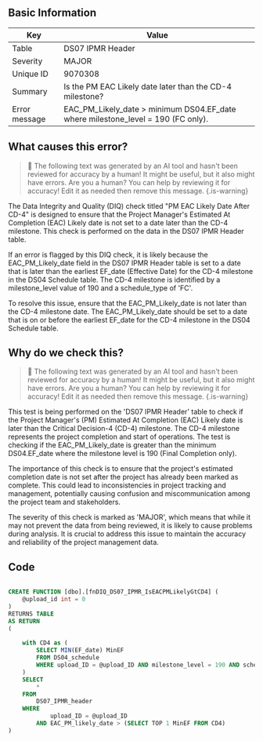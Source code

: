 ## Basic Information
| Key         | Value          |
|-------------|----------------|
| Table       | DS07 IPMR Header |
| Severity    | MAJOR |
| Unique ID   | 9070308   |
| Summary     | Is the PM EAC Likely date later than the CD-4 milestone? |
| Error message | EAC_PM_Likely_date > minimum DS04.EF_date where milestone_level = 190 (FC only). |

## What causes this error?

> :robot: The following text was generated by an AI tool and hasn't been reviewed for accuracy by a human! It might be useful, but it also might have errors. Are you a human? You can help by reviewing it for accuracy! Edit it as needed then remove this message.
{.is-warning}

The Data Integrity and Quality (DIQ) check titled "PM EAC Likely Date After CD-4" is designed to ensure that the Project Manager's Estimated At Completion (EAC) Likely date is not set to a date later than the CD-4 milestone. This check is performed on the data in the DS07 IPMR Header table.

If an error is flagged by this DIQ check, it is likely because the EAC_PM_Likely_date field in the DS07 IPMR Header table is set to a date that is later than the earliest EF_date (Effective Date) for the CD-4 milestone in the DS04 Schedule table. The CD-4 milestone is identified by a milestone_level value of 190 and a schedule_type of 'FC'.

To resolve this issue, ensure that the EAC_PM_Likely_date is not later than the CD-4 milestone date. The EAC_PM_Likely_date should be set to a date that is on or before the earliest EF_date for the CD-4 milestone in the DS04 Schedule table.
## Why do we check this?

> :robot: The following text was generated by an AI tool and hasn't been reviewed for accuracy by a human! It might be useful, but it also might have errors. Are you a human? You can help by reviewing it for accuracy! Edit it as needed then remove this message.
{.is-warning}

This test is being performed on the 'DS07 IPMR Header' table to check if the Project Manager's (PM) Estimated At Completion (EAC) Likely date is later than the Critical Decision-4 (CD-4) milestone. The CD-4 milestone represents the project completion and start of operations. The test is checking if the EAC_PM_Likely_date is greater than the minimum DS04.EF_date where the milestone level is 190 (Final Completion only).

The importance of this check is to ensure that the project's estimated completion date is not set after the project has already been marked as complete. This could lead to inconsistencies in project tracking and management, potentially causing confusion and miscommunication among the project team and stakeholders. 

The severity of this check is marked as 'MAJOR', which means that while it may not prevent the data from being reviewed, it is likely to cause problems during analysis. It is crucial to address this issue to maintain the accuracy and reliability of the project management data.
## Code

```sql

CREATE FUNCTION [dbo].[fnDIQ_DS07_IPMR_IsEACPMLikelyGtCD4] (
	@upload_id int = 0
)
RETURNS TABLE
AS RETURN
(
	
	with CD4 as (
		SELECT MIN(EF_date) MinEF
		FROM DS04_schedule
		WHERE upload_ID = @upload_ID AND milestone_level = 190 AND schedule_type = 'FC'
	)
	SELECT 
		*
	FROM
		DS07_IPMR_header
	WHERE
			upload_ID = @upload_ID
		AND EAC_PM_likely_date > (SELECT TOP 1 MinEF FROM CD4)
)
```
